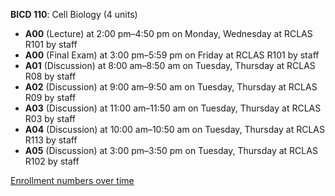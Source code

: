 **BICD 110**: Cell Biology (4 units)

- **A00** (Lecture) at 2:00 pm–4:50 pm on Monday, Wednesday at RCLAS R101 by staff
- **A00** (Final Exam) at 3:00 pm–5:59 pm on Friday at RCLAS R101 by staff
- **A01** (Discussion) at 8:00 am–8:50 am on Tuesday, Thursday at RCLAS R08 by staff
- **A02** (Discussion) at 9:00 am–9:50 am on Tuesday, Thursday at RCLAS R09 by staff
- **A03** (Discussion) at 11:00 am–11:50 am on Tuesday, Thursday at RCLAS R03 by staff
- **A04** (Discussion) at 10:00 am–10:50 am on Tuesday, Thursday at RCLAS R113 by staff
- **A05** (Discussion) at 3:00 pm–3:50 pm on Tuesday, Thursday at RCLAS R102 by staff

[Enrollment numbers over time](./BICD110.tsv)
